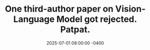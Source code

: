 ---
con: IJCV
accepted: no
title: "One third-author paper on Vision-Language Model got rejected. Patpat."
date: 2025-07-01 08:00:00 -0400
---